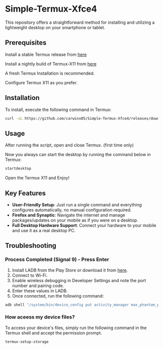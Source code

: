 # Simple-Termux-Xfce4

​This repository offers a straightforward method for installing and utilizing a lightweight desktop on your smartphone or tablet.

## Prerequisites
Install a stable Termux release from [here](https://github.com/termux/termux-app/releases)

Install a nightly build of Termux-X11 from [here](https://github.com/termux/termux-x11/releases/tag/nightly)

A fresh Termux Installation is recommended.

Configure Termux X11 as you prefer.

## Installation

To install, execute the following command in Termux:

```bash
curl -sL https://github.com/carwinx05/Simple-Termux-Xfce4/releases/download/script/setup-desktop.sh -o setup-desktop.sh && bash setup-desktop.sh
```
## Usage

After running the script, open and close Termux. (first time only)

Now you always can start the desktop by running the command below in Termux:

```bash
startdesktop
```
Open the Termux X11 and Enjoy!

## Key Features
- **User-Friendly Setup**: Just run a single command and everything configures automatically, no manual configuration required.
- **Firefox and Synaptic**: Navigate the internet and manage packages/updates on your mobile as if you were on a desktop.
- **Full Desktop Hardware Support**: Connect your hardware to your mobile and use it as a real desktop PC.

## Troubleshooting

### Process Completed (Signal 9) - Press Enter

1. Install LADB from the Play Store or download it from [here](https://github.com/hyperio546/ladb-builds/releases).
2. Connect to Wi-Fi.
3. Enable wireless debugging in Developer Settings and note the port number and pairing code.
4. Enter these values in LADB.
5. Once connected, run the following command:

```bash
adb shell "/system/bin/device_config put activity_manager max_phantom_processes 2147483647"
```

### How aceess my device files?

To access your device's files, simply run the following command in the Termux shell and accept the permission prompt.

```bash
termux-setup-storage
```
